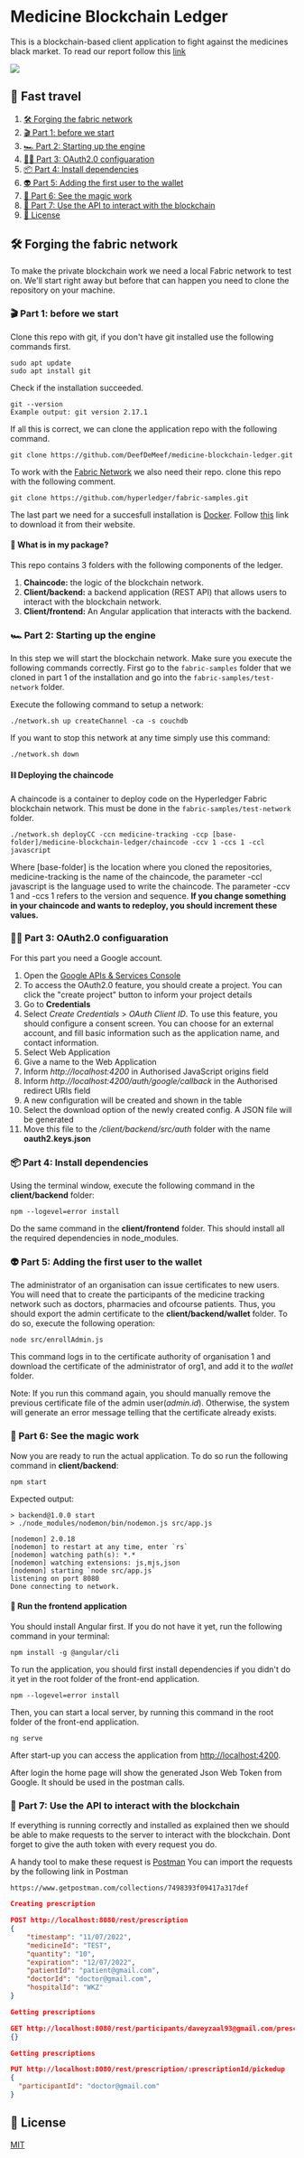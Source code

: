 # Medicine Blockchain Ledger
This is a blockchain-based client application to fight against the medicines black market. To read our report follow this [link]()

![](https://imgur.com/X4QACuJ.png)

## 🚀 Fast travel
1. [🛠 Forging the fabric network](https://github.com/DeefDeMeef/medicine-blockchain-ledger#-forging-the-fabric-network)
2. [🎬 Part 1: before we start](https://github.com/DeefDeMeef/medicine-blockchain-ledger#-part-1-before-we-start)
3. [🏎 Part 2: Starting up the engine](https://github.com/DeefDeMeef/medicine-blockchain-ledger#-part-2-starting-up-the-engine)
4. [✍🏼 Part 3: OAuth2.0 configuaration](https://github.com/DeefDeMeef/medicine-blockchain-ledger#-part-3-oauth20-configuaration)
5. [📦 Part 4: Install dependencies](https://github.com/DeefDeMeef/medicine-blockchain-ledger#-part-4-install-dependencies)
6. [👽 Part 5: Adding the first user to the wallet](https://github.com/DeefDeMeef/medicine-blockchain-ledger#-part-5-adding-the-first-user-to-the-wallet)
7. [🔮 Part 6: See the magic work](https://github.com/DeefDeMeef/medicine-blockchain-ledger#-part-6-see-the-magic-work)
8. [📧 Part 7: Use the API to interact with the blockchain](https://github.com/DeefDeMeef/medicine-blockchain-ledger#-part-7-use-the-api-to-interact-with-the-blockchain)
9. [🪪 License](https://github.com/DeefDeMeef/medicine-blockchain-ledger#-license)


## 🛠 Forging the fabric network
To make the private blockchain work we need a local Fabric network to test on. We'll start right away but before that can happen you need to clone the repository on your machine.

### 🎬 Part 1: before we start
Clone this repo with git, if you don't have git installed use the following commands first.
```
sudo apt update
sudo apt install git
```
Check if the installation succeeded.
```
git --version
Example output: git version 2.17.1
```
If all this is correct, we can clone the application repo with the following command.
```
git clone https://github.com/DeefDeMeef/medicine-blockchain-ledger.git
```

To work with the [Fabric Network](https://github.com/hyperledger/fabric-samples) we also need their repo. clone this repo with the following comment.
```
git clone https://github.com/hyperledger/fabric-samples.git
```

The last part we need for a succesfull installation is [Docker](https://www.docker.com/). Follow [this](https://www.docker.com/get-started/) link to download it from their website.


#### 🤨 What is in my package?
This repo contains 3 folders with the following components of the ledger.

1. **Chaincode:** the logic of the blockchain network.
2. **Client/backend:** a backend application (REST API) that allows users to interact with the blockchain network.
3. **Client/frontend:** An Angular application that interacts with the backend.

### 🏎 Part 2: Starting up the engine
In this step we will start the blockchain network. Make sure you execute the following commands correctly.
First go to the <code>fabric-samples</code> folder that we cloned in part 1 of the installation and go into the
<code>fabric-samples/test-network</code> folder.

Execute the following command to setup a network:
```
./network.sh up createChannel -ca -s couchdb 
```

If you want to stop this network at any time simply use this command:
```
./network.sh down 
```

#### ⛓ Deploying the chaincode
A chaincode is a container to deploy code on the Hyperledger Fabric blockchain network. This must be done in the 
<code>fabric-samples/test-network</code> folder.
```
./network.sh deployCC -ccn medicine-tracking -ccp [base-folder]/medicine-blockchain-ledger/chaincode -ccv 1 -ccs 1 -ccl javascript 
```

Where [base-folder] is the location where you cloned the repositories, medicine-tracking is the name of the chaincode, the parameter -ccl javascript is the language used to write the chaincode. The parameter -ccv 1 and -ccs 1 refers to the version and sequence. **If you change something in your chaincode and wants to redeploy, you should increment these values.**

### ✍🏼 Part 3: OAuth2.0 configuaration
For this part you need a Google account. 

1. Open the [Google APIs & Services Console](https://console.cloud.google.com/projectselector2/apis/dashboard?supportedpurview=project)
2. To access the OAuth2.0 feature, you should create a project. You can click the "create project" button to inform your project details
3. Go to **Credentials**
4. Select *Create Credentials* > *OAuth Client ID*. To use this feature, you should configure a consent screen. You can choose for an external account, and fill basic information such as the application name, and contact information.
4. Select Web Application
5. Give a name to the Web Application
6. Inform *http://localhost:4200* in Authorised JavaScript origins field
7. Inform *http://localhost:4200/auth/google/callback* in the Authorised redirect URIs field
8. A new configuration will be created and shown in the table
9. Select the download option of the newly created config. A JSON file will be generated
10. Move this file to the */client/backend/src/auth* folder with the name **oauth2.keys.json**

### 📦 Part 4: Install dependencies
Using the terminal window, execute the following command in the **client/backend** folder:

```
npm --logevel=error install
```

Do the same command in the **client/frontend** folder. This should install all the required dependencies in node_modules.

### 👽 Part 5: Adding the first user to the wallet

The administrator of an organisation can issue certificates to new users. You will need that to create the participants of the medicine tracking network such as doctors, pharmacies and ofcourse patients. Thus, you should export the admin certificate to the **client/backend/wallet** folder. To do so, execute the following operation:

```
node src/enrollAdmin.js
```

This command logs in to the certificate authority of organisation 1 and download the certificate of the administrator of org1, and add it to the *wallet* folder. 

Note: If you run this command again, you should manually remove the previous certificate file of the admin user(*admin.id*). Otherwise, the system will generate an error message telling that the certificate already exists.

### 🔮 Part 6: See the magic work
Now you are ready to run the actual application. To do so run the following command in **client/backend**:
```
npm start
```
Expected output:
```
> backend@1.0.0 start
> ./node_modules/nodemon/bin/nodemon.js src/app.js

[nodemon] 2.0.18
[nodemon] to restart at any time, enter `rs`
[nodemon] watching path(s): *.*
[nodemon] watching extensions: js,mjs,json
[nodemon] starting `node src/app.js`
listening on port 8080
Done connecting to network.
```

#### 🎨 Run the frontend application
You should install Angular first. If you do not have it yet, run the following command in your terminal:

```
npm install -g @angular/cli
```

To run the application, you should first install dependencies if you didn't do it yet in the root folder of the front-end application.

```
npm --logevel=error install
```

Then, you can start a local server, by running this command in the root folder of the front-end application.

```
ng serve
```

After start-up you can access the application from [http://localhost:4200](http://localhost:4200).

After login the home page will show the generated Json Web Token from Google. It should be used in the postman calls.

### 📧 Part 7: Use the API to interact with the blockchain
If everything is running correctly and installed as explained then we should be able to make requests to the server to interact with the blockchain. Dont forget to give the auth token with every request you do.

A handy tool to make these request is [Postman](https://www.postman.com/downloads/)
You can import the requests by the following link in Postman
```
https://www.getpostman.com/collections/7498393f09417a317def
```

```json
Creating prescription

POST http://localhost:8080/rest/prescription
{
    "timestamp": "11/07/2022",
    "medicineId": "TEST",
    "quantity": "10",
    "expiration": "12/07/2022",
    "patientId": "patient@gmail.com",
    "doctorId": "doctor@gmail.com",
    "hospitalId": "WKZ"
}
```

```json
Getting prescriptions

GET http://localhost:8080/rest/participants/daveyzaal93@gmail.com/prescriptions
{}
```

```json
Getting prescriptions

PUT http://localhost:8080/rest/prescription/:prescriptionId/pickedup
{
  "participantId": "doctor@gmail.com"
}
```

## 🪪 License
[MIT]()
